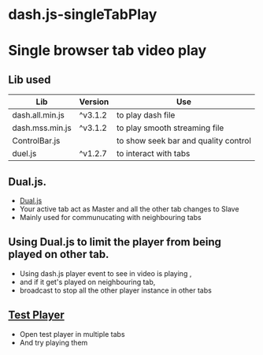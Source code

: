 # dash.js-singleTabPlay
# Single browser tab video play


## Lib used

| Lib | Version | Use|
| ------ | ------ |-----|
| dash.all.min.js | ^v3.1.2 | to play dash file|
| dash.mss.min.js | ^v3.1.2 | to play smooth streaming file|
| ControlBar.js |  | to show seek bar and quality control|
| duel.js | ^v1.2.7 | to interact with tabs|

##  Dual.js.

  - [Dual.js](https://github.com/studentIvan/dueljs)
  - Your active tab act as Master and all the other tab changes to  Slave
  - Mainly used for communucating with neighbouring tabs

## Using Dual.js to limit the player from being played on other tab.

  - Using dash.js player event  to see in video is playing ,
  - and if it get's played on neighbouring tab, 
  - broadcast to stop all the other player instance in other tabs
  
  ## [Test Player](https://sahilkashyap64.github.io/dash.js-singleTabPlay)
 - Open test player in multiple tabs
 - And try playing them
   
   
